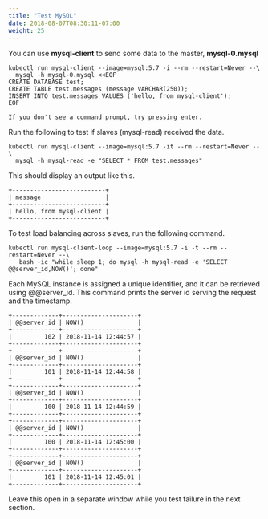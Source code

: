 ```yaml
---
title: "Test MySQL"
date: 2018-08-07T08:30:11-07:00
weight: 25
---
```

You can use **mysql-client** to send some data to the master, **mysql-0.mysql**
```
kubectl run mysql-client --image=mysql:5.7 -i --rm --restart=Never --\
  mysql -h mysql-0.mysql <<EOF
CREATE DATABASE test;
CREATE TABLE test.messages (message VARCHAR(250));
INSERT INTO test.messages VALUES ('hello, from mysql-client');
EOF

If you don't see a command prompt, try pressing enter.
```
Run the following to test if slaves (mysql-read) received the data.
```
kubectl run mysql-client --image=mysql:5.7 -it --rm --restart=Never --\
  mysql -h mysql-read -e "SELECT * FROM test.messages"
```
This should display an output like this.
```
+--------------------------+
| message                  |
+--------------------------+
| hello, from mysql-client |
+--------------------------+
```
To test load balancing across slaves, run the following command.
```
kubectl run mysql-client-loop --image=mysql:5.7 -i -t --rm --restart=Never --\
   bash -ic "while sleep 1; do mysql -h mysql-read -e 'SELECT @@server_id,NOW()'; done"
```
Each MySQL instance is assigned a unique identifier, and it can be retrieved using @@server_id. This command prints the server id serving the request and the timestamp.
```
+-------------+---------------------+
| @@server_id | NOW()               |
+-------------+---------------------+
|         102 | 2018-11-14 12:44:57 |
+-------------+---------------------+
+-------------+---------------------+
| @@server_id | NOW()               |
+-------------+---------------------+
|         101 | 2018-11-14 12:44:58 |
+-------------+---------------------+
+-------------+---------------------+
| @@server_id | NOW()               |
+-------------+---------------------+
|         100 | 2018-11-14 12:44:59 |
+-------------+---------------------+
+-------------+---------------------+
| @@server_id | NOW()               |
+-------------+---------------------+
|         100 | 2018-11-14 12:45:00 |
+-------------+---------------------+
+-------------+---------------------+
| @@server_id | NOW()               |
+-------------+---------------------+
|         101 | 2018-11-14 12:45:01 |
+-------------+---------------------+
```
Leave this open in a separate window while you test failure in the next section.
